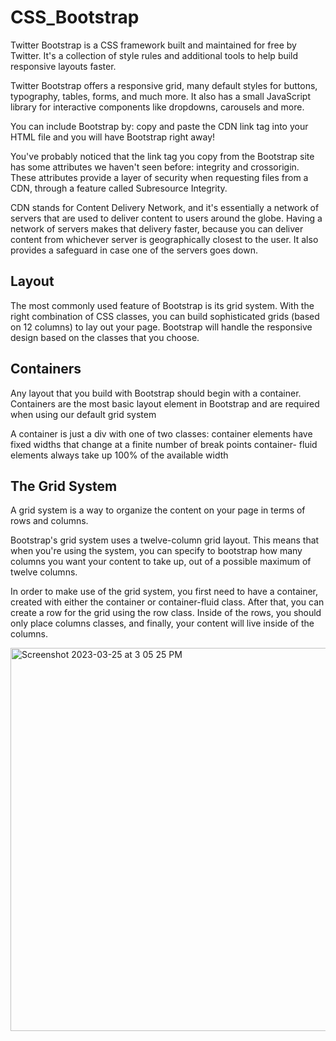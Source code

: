 # CSS_Bootstrap

Twitter Bootstrap is a CSS framework built and maintained for free by Twitter. It's a collection of style rules and additional tools to help build responsive layouts faster.

Twitter Bootstrap offers a responsive grid, many default styles for buttons, typography, tables, forms, and much more. It also has a small JavaScript library for interactive components like dropdowns, carousels and more.

You can include Bootstrap by:
copy and paste the CDN link tag into your HTML file and you will have Bootstrap right away!

You've probably noticed that the link tag you copy from the Bootstrap site has some attributes we haven't seen before: integrity and crossorigin. These attributes provide a layer of security when
requesting files from a CDN, through a feature called Subresource Integrity. 

CDN stands for Content Delivery Network, and it's essentially a network of servers that are used to deliver content to users around the globe. Having a network of servers makes that delivery faster, because you can deliver content from whichever server is geographically closest to the user. It also provides a safeguard in case one of the servers goes down.

## Layout

The most commonly used feature of Bootstrap is its grid system. With the right combination of CSS classes, you can build sophisticated grids (based on 12 columns) to lay out your page. Bootstrap will handle the responsive design based on the classes that you choose.

## Containers

Any layout that you build with Bootstrap should begin with a container. 
Containers are the most basic layout element in Bootstrap and are required when using our default grid system

A container is just a div with one of two classes: 
container elements have fixed widths that change at a finite number of break points
container- fluid elements always take up 100% of the available width

## The Grid System

A grid system is a way to organize the content on your page in terms of rows and columns.

Bootstrap's grid system uses a twelve-column grid layout. This means that when you're using the system, you can specify to bootstrap how many columns you want your content to take up, out of a possible maximum of twelve columns.

In order to make use of the grid system, you first need to have a container, created with either the container or container-fluid class. After that, you can create a row for the grid using the row class. Inside of the rows, you should only place columns classes, and finally, your content will live inside of the columns.



<img width="613" alt="Screenshot 2023-03-25 at 3 05 25 PM" src="https://user-images.githubusercontent.com/101606295/227736573-c2f9c679-03fe-45da-96ec-aff1a9a4a015.png">



